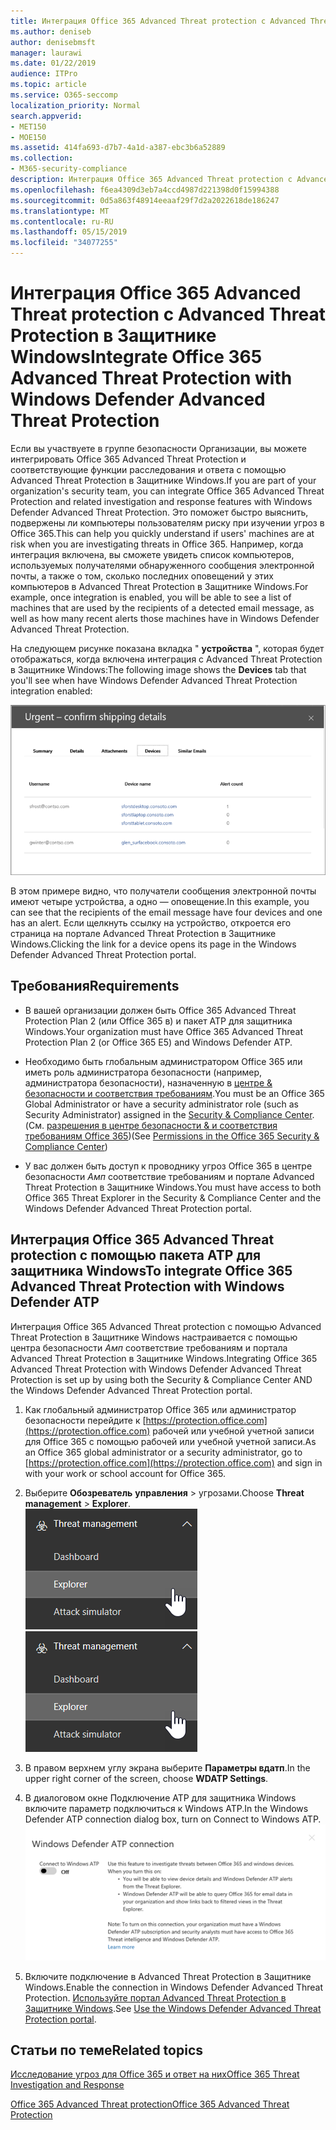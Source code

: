 ```yaml
---
title: Интеграция Office 365 Advanced Threat protection с Advanced Threat Protection в Защитнике Windows
ms.author: deniseb
author: denisebmsft
manager: laurawi
ms.date: 01/22/2019
audience: ITPro
ms.topic: article
ms.service: O365-seccomp
localization_priority: Normal
search.appverid:
- MET150
- MOE150
ms.assetid: 414fa693-d7b7-4a1d-a387-ebc3b6a52889
ms.collection:
- M365-security-compliance
description: Интеграция Office 365 Advanced Threat protection с Advanced Threat Protection в Защитнике Windows для просмотра подробных сведений об управлении угрозами.
ms.openlocfilehash: f6ea4309d3eb7a4ccd4987d221398d0f15994388
ms.sourcegitcommit: 0d5a863f48914eeaaf29f7d2a2022618de186247
ms.translationtype: MT
ms.contentlocale: ru-RU
ms.lasthandoff: 05/15/2019
ms.locfileid: "34077255"
---
```

# <a name="integrate-office-365-advanced-threat-protection-with-windows-defender-advanced-threat-protection"></a><span data-ttu-id="32e46-103">Интеграция Office 365 Advanced Threat protection с Advanced Threat Protection в Защитнике Windows</span><span class="sxs-lookup"><span data-stu-id="32e46-103">Integrate Office 365 Advanced Threat Protection with Windows Defender Advanced Threat Protection</span></span>

<span data-ttu-id="32e46-104">Если вы участвуете в группе безопасности Организации, вы можете интегрировать Office 365 Advanced Threat Protection и соответствующие функции расследования и ответа с помощью Advanced Threat Protection в Защитнике Windows.</span><span class="sxs-lookup"><span data-stu-id="32e46-104">If you are part of your organization's security team, you can integrate Office 365 Advanced Threat Protection and related investigation and response features with Windows Defender Advanced Threat Protection.</span></span> <span data-ttu-id="32e46-105">Это поможет быстро выяснить, подвержены ли компьютеры пользователям риску при изучении угроз в Office 365.</span><span class="sxs-lookup"><span data-stu-id="32e46-105">This can help you quickly understand if users' machines are at risk when you are investigating threats in Office 365.</span></span> <span data-ttu-id="32e46-106">Например, когда интеграция включена, вы сможете увидеть список компьютеров, используемых получателями обнаруженного сообщения электронной почты, а также о том, сколько последних оповещений у этих компьютеров в Advanced Threat Protection в Защитнике Windows.</span><span class="sxs-lookup"><span data-stu-id="32e46-106">For example, once integration is enabled, you will be able to see a list of machines that are used by the recipients of a detected email message, as well as how many recent alerts those machines have in Windows Defender Advanced Threat Protection.</span></span>
  
<span data-ttu-id="32e46-107">На следующем рисунке показана вкладка " **устройства** ", которая будет отображаться, когда включена интеграция с Advanced Threat Protection в Защитнике Windows:</span><span class="sxs-lookup"><span data-stu-id="32e46-107">The following image shows the **Devices** tab that you'll see when have Windows Defender Advanced Threat Protection integration enabled:</span></span> 
  
![Когда пакет ATP для защитника Windows включен, вы можете просмотреть список компьютеров с оповещениями.](media/fec928ea-8f0c-44d7-80b9-a2e0a8cd4e89.PNG)
  
<span data-ttu-id="32e46-109">В этом примере видно, что получатели сообщения электронной почты имеют четыре устройства, а одно — оповещение.</span><span class="sxs-lookup"><span data-stu-id="32e46-109">In this example, you can see that the recipients of the email message have four devices and one has an alert.</span></span> <span data-ttu-id="32e46-110">Если щелкнуть ссылку на устройство, откроется его страница на портале Advanced Threat Protection в Защитнике Windows.</span><span class="sxs-lookup"><span data-stu-id="32e46-110">Clicking the link for a device opens its page in the Windows Defender Advanced Threat Protection portal.</span></span>
  
## <a name="requirements"></a><span data-ttu-id="32e46-111">Требования</span><span class="sxs-lookup"><span data-stu-id="32e46-111">Requirements</span></span>

- <span data-ttu-id="32e46-112">В вашей организации должен быть Office 365 Advanced Threat Protection Plan 2 (или Office 365 в) и пакет ATP для защитника Windows.</span><span class="sxs-lookup"><span data-stu-id="32e46-112">Your organization must have Office 365 Advanced Threat Protection Plan 2 (or Office 365 E5) and Windows Defender ATP.</span></span>
    
- <span data-ttu-id="32e46-113">Необходимо быть глобальным администратором Office 365 или иметь роль администратора безопасности (например, администратора безопасности), назначенную в [центре &amp; безопасности и соответствия требованиям](https://protection.office.com).</span><span class="sxs-lookup"><span data-stu-id="32e46-113">You must be an Office 365 Global Administrator or have a security administrator role (such as Security Administrator) assigned in the [Security &amp; Compliance Center](https://protection.office.com).</span></span> <span data-ttu-id="32e46-114">(См. [разрешения в центре безопасности &amp; и соответствия требованиям Office 365](permissions-in-the-security-and-compliance-center.md))</span><span class="sxs-lookup"><span data-stu-id="32e46-114">(See [Permissions in the Office 365 Security &amp; Compliance Center](permissions-in-the-security-and-compliance-center.md))</span></span>
    
- <span data-ttu-id="32e46-115">У вас должен быть доступ к проводнику угроз Office 365 в центре безопасности _Амп_ соответствие требованиям и портале Advanced Threat Protection в Защитнике Windows.</span><span class="sxs-lookup"><span data-stu-id="32e46-115">You must have access to both Office 365 Threat Explorer in the Security & Compliance Center and the Windows Defender Advanced Threat Protection portal.</span></span>
    
## <a name="to-integrate-office-365-advanced-threat-protection-with-windows-defender-atp"></a><span data-ttu-id="32e46-116">Интеграция Office 365 Advanced Threat protection с помощью пакета ATP для защитника Windows</span><span class="sxs-lookup"><span data-stu-id="32e46-116">To integrate Office 365 Advanced Threat Protection with Windows Defender ATP</span></span>

<span data-ttu-id="32e46-117">Интеграция Office 365 Advanced Threat protection с помощью Advanced Threat Protection в Защитнике Windows настраивается с помощью центра безопасности _Амп_ соответствие требованиям и портала Advanced Threat Protection в Защитнике Windows.</span><span class="sxs-lookup"><span data-stu-id="32e46-117">Integrating Office 365 Advanced Threat Protection with Windows Defender Advanced Threat Protection is set up by using both the Security & Compliance Center AND the Windows Defender Advanced Threat Protection portal.</span></span>
  
1. <span data-ttu-id="32e46-118">Как глобальный администратор Office 365 или администратор безопасности перейдите к [https://protection.office.com](https://protection.office.com) рабочей или учебной учетной записи для Office 365 с помощью рабочей или учебной учетной записи.</span><span class="sxs-lookup"><span data-stu-id="32e46-118">As an Office 365 global administrator or a security administrator, go to [https://protection.office.com](https://protection.office.com) and sign in with your work or school account for Office 365.</span></span> 
    
2. <span data-ttu-id="32e46-119">Выберите **Обозреватель** **управления** \> угрозами.</span><span class="sxs-lookup"><span data-stu-id="32e46-119">Choose **Threat management** \> **Explorer**.</span></span><br><span data-ttu-id="32e46-120">![Проводник в меню "Управление угрозами"](media/ThreatMgmt-Explorer-nav.png)</span><span class="sxs-lookup"><span data-stu-id="32e46-120">![Explorer in Threat Management menu](media/ThreatMgmt-Explorer-nav.png)</span></span><br>
    
3. <span data-ttu-id="32e46-121">В правом верхнем углу экрана выберите **Параметры вдатп**.</span><span class="sxs-lookup"><span data-stu-id="32e46-121">In the upper right corner of the screen, choose **WDATP Settings**.</span></span>
    
4. <span data-ttu-id="32e46-122">В диалоговом окне Подключение ATP для защитника Windows включите параметр подключиться к Windows ATP.</span><span class="sxs-lookup"><span data-stu-id="32e46-122">In the Windows Defender ATP connection dialog box, turn on Connect to Windows ATP.</span></span><br>![Подключение ATP для защитника Windows](media/Explorer-WDATPConnection-dialog.png)<br>
    
5. <span data-ttu-id="32e46-124">Включите подключение в Advanced Threat Protection в Защитнике Windows.</span><span class="sxs-lookup"><span data-stu-id="32e46-124">Enable the connection in Windows Defender Advanced Threat Protection.</span></span> <span data-ttu-id="32e46-125">[Используйте портал Advanced Threat Protection в Защитнике Windows](https://go.microsoft.com/fwlink/?linkid=859690).</span><span class="sxs-lookup"><span data-stu-id="32e46-125">See [Use the Windows Defender Advanced Threat Protection portal](https://go.microsoft.com/fwlink/?linkid=859690).</span></span>

  
## <a name="related-topics"></a><span data-ttu-id="32e46-126">Статьи по теме</span><span class="sxs-lookup"><span data-stu-id="32e46-126">Related topics</span></span>

[<span data-ttu-id="32e46-127">Исследование угроз для Office 365 и ответ на них</span><span class="sxs-lookup"><span data-stu-id="32e46-127">Office 365 Threat Investigation and Response</span></span>](office-365-ti.md)
  
[<span data-ttu-id="32e46-128">Office 365 Advanced Threat protection</span><span class="sxs-lookup"><span data-stu-id="32e46-128">Office 365 Advanced Threat Protection</span></span>](office-365-atp.md)
  

